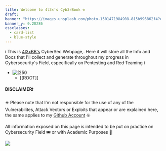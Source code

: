 ```yaml
---
title: Welcome to 4l3x's Cyb3rBook 𖦹
draft: 
banner: "https://images.unsplash.com/photo-1501471984908-815b996862f4?q=80&w=2069&auto=format&fit=crop&ixlib=rb-4.0.3&ixid=M3wxMjA3fDB8MHxwaG90by1wYWdlfHx8fGVufDB8fHx8fA%3D%3D"
banner_y: 0.28286
cssclasses:
  - card-list
  - blue-style
---
```


ℹ️ This is [4l3xBB's](https://github.com/4l3xBB) CyberSec Webpage,. Here it will store all the Info and Docs  that I'll collect and generate throughout my progress in Cybersecurity's Field, especifically on ~~Pentesting~~ and ~~Red Teaming~~ ℹ️ 

- ![|250](https://avatars.githubusercontent.com/u/147928622?v=4)
	- [[ROOT]]

#### DISCLAIMER❗

☣️ Please note that I'm not responsible for the use of any of the Vulnerabilites, Attack Vectors or Exploits that appear or are explained here,  the same applies to my [Github Account](https://github.com/4l3xBB) ☣️

All information exposed on this page is intended to be put on practice on Cybersecurity Field 🎟️ or with Academic Purposes 📕


![](https://securityintelligence.com/wp-content/uploads/2022/12/Cyber-Security-Ransomware-Email-Phishing-Encrypted-Technology-Digital-Information-Protected-Secured.jpeg)